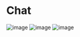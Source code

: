# Chat
![image](https://user-images.githubusercontent.com/111929587/192860974-1d720b6b-a023-4321-b31b-b24934378147.png)
![image](https://user-images.githubusercontent.com/111929587/192861028-17520e7f-d14f-4bb7-914a-ddcd82a6581b.png)
![image](https://user-images.githubusercontent.com/111929587/192861056-b0d5eb37-e4fd-4f6c-93fd-488ac9ae643a.png)
